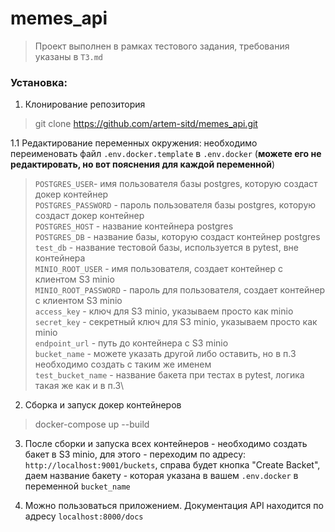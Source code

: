 # memes_api
> Проект выполнен в рамках тестового задания, требования указаны в `ТЗ.md`

### Установка:

1. Клонирование репозитория
> git clone https://github.com/artem-sitd/memes_api.git

1.1 Редактирование переменных окружения:
необходимо переименовать файл `.env.docker.template` в `.env.docker` (**можете его не редактировать, но вот пояснения для каждой переменной**)
> `POSTGRES_USER`- имя пользователя базы postgres, которую создаст докер контейнер \
`POSTGRES_PASSWORD` - пароль пользователя базы postgres, которую создаст докер контейнер \
`POSTGRES_HOST` - название контейнера postgres\
`POSTGRES_DB` - название базы, которую создаст контейнер postgres\
`test_db` - название тестовой базы, используется в pytest, вне контейнера\
`MINIO_ROOT_USER` - имя пользователя, создает контейнер с клиентом S3 minio\
`MINIO_ROOT_PASSWORD` - пароль для пользователя, создает контейнер с клиентом S3 minio\
`access_key` - ключ для S3 minio, указываем просто как minio\
`secret_key` - секретный ключ для S3 minio, указываем просто как minio\
`endpoint_url` - путь до контейнера с S3 minio\
`bucket_name` - можете указать другой либо оставить, но в п.3 необходимо создать с таким же именем\
`test_bucket_name` - название бакета при тестах в pytest, логика такая же как и в п.3\

2. Сборка и запуск докер контейнеров
> docker-compose up --build

3. После сборки и запуска всех контейнеров - необходимо создать бакет в S3 minio, 
для этого - переходим по адресу: `http://localhost:9001/buckets`, справа будет кнопка "Create Backet", 
даем название бакету - которая указана в вашем `.env.docker` в переменной `bucket_name`

4. Можно пользоваться приложением. Документация API находится по адресу `localhost:8000/docs`
